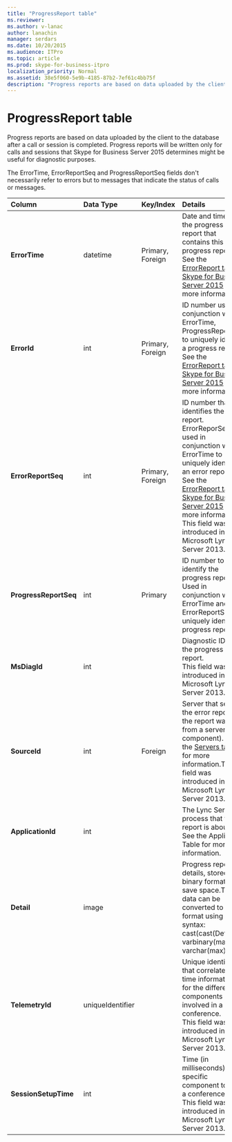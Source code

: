 ```yaml
---
title: "ProgressReport table"
ms.reviewer: 
ms.author: v-lanac
author: lanachin
manager: serdars
ms.date: 10/20/2015
ms.audience: ITPro
ms.topic: article
ms.prod: skype-for-business-itpro
localization_priority: Normal
ms.assetid: 38e5f060-5e9b-4185-87b2-7ef61c4bb75f
description: "Progress reports are based on data uploaded by the client to the database after a call or session is completed. Progress reports will be written only for calls and sessions that Skype for Business Server 2015 determines might be useful for diagnostic purposes."
---
```


# ProgressReport table
 
Progress reports are based on data uploaded by the client to the database after a call or session is completed. Progress reports will be written only for calls and sessions that Skype for Business Server 2015 determines might be useful for diagnostic purposes.
  
The ErrorTime, ErrorReportSeq and ProgressReportSeq fields don't necessarily refer to errors but to messages that indicate the status of calls or messages.
  
|**Column**|**Data Type**|**Key/Index**|**Details**|
|:-----|:-----|:-----|:-----|
|**ErrorTime** <br/> |datetime  <br/> |Primary, Foreign  <br/> |Date and time of the progress error report that contains this progress report. See the [ErrorReport table in Skype for Business Server 2015](errorreport.md) for more information. <br/> |
|**ErrorId** <br/> |int  <br/> |Primary, Foreign  <br/> |ID number used in conjunction with ErrorTime, ProgressReportSeq to uniquely identify a progress report. See the [ErrorReport table in Skype for Business Server 2015](errorreport.md) for more information. <br/> |
|**ErrorReportSeq** <br/> |int  <br/> |Primary, Foreign  <br/> |ID number that identifies the error report. ErrorReporSeq is used in conjunction with ErrorTime to uniquely identify an error report. See the [ErrorReport table in Skype for Business Server 2015](errorreport.md) for more information <br/> This field was introduced in Microsoft Lync Server 2013.  <br/> |
|**ProgressReportSeq** <br/> |int  <br/> |Primary  <br/> |ID number to identify the progress report. Used in conjunction with ErrorTime and ErrorReportSeq to uniquely identify a progress report.  <br/> |
|**MsDiagId** <br/> |int  <br/> ||Diagnostic ID of the progress report.  <br/> This field was introduced in Microsoft Lync Server 2013.  <br/> |
|**SourceId** <br/> |int  <br/> |Foreign  <br/> |Server that sent the error report (if the report was sent from a server component). See the [Servers table](servers.md) for more information.This field was introduced in Microsoft Lync Server 2013. <br/> |
|**ApplicationId** <br/> |int  <br/> ||The Lync Server process that the report is about. See the Application Table for more information.  <br/> |
|**Detail** <br/> |image  <br/> ||Progress report details, stored in binary format to save space.This data can be converted to text format using this syntax:  <br/> cast(cast(Detail as varbinary(max)) as varchar(max))  <br/> |
|**TelemetryId** <br/> |uniqueIdentifier  <br/> ||Unique identifier that correlates join time information for the different components involved in a conference.  <br/> This field was introduced in Microsoft Lync Server 2013.  <br/> |
|**SessionSetupTime** <br/> |int  <br/> ||Time (in milliseconds) for a specific component to join a conference.  <br/> This field was introduced in Microsoft Lync Server 2013.  <br/> |
   

